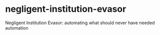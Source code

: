 # negligent-institution-evasor
Negligent Institution Evasor: automating what should never have needed automation
